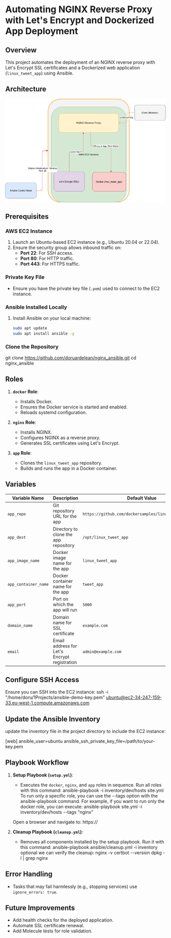 # Automating NGINX Reverse Proxy with Let's Encrypt and Dockerized App Deployment

## Overview
This project automates the deployment of an NGINX reverse proxy with Let's Encrypt SSL certificates and a Dockerized web application (`linux_tweet_app`) using Ansible.

## Architecture
![Architecture Diagram](diagram.png) 

## Prerequisites

### AWS EC2 Instance
1. Launch an Ubuntu-based EC2 instance (e.g., Ubuntu 20.04 or 22.04).
2. Ensure the security group allows inbound traffic on:
   - **Port 22**: For SSH access.
   - **Port 80**: For HTTP traffic.
   - **Port 443**: For HTTPS traffic.

### Private Key File
- Ensure you have the private key file (`.pem`) used to connect to the EC2 instance.

### Ansible Installed Locally
1. Install Ansible on your local machine:
   ```bash
   sudo apt update
   sudo apt install ansible -y

### Clone the Repository
git clone https://github.com/doruardelean/nginx_ansible.git
cd nginx_ansible

## Roles
1. **`docker` Role**:
   - Installs Docker.
   - Ensures the Docker service is started and enabled.
   - Reloads systemd configuration.

2. **`nginx` Role**:
   - Installs NGINX.
   - Configures NGINX as a reverse proxy.
   - Generates SSL certificates using Let's Encrypt.

3. **`app` Role**:
   - Clones the `linux_tweet_app` repository.
   - Builds and runs the app in a Docker container.

## Variables
| Variable Name         | Description                                      | Default Value                              |
|------------------------|--------------------------------------------------|--------------------------------------------|
| `app_repo`            | Git repository URL for the app                   | `https://github.com/dockersamples/linux_tweet_app.git` |
| `app_dest`            | Directory to clone the app repository            | `/opt/linux_tweet_app`                     |
| `app_image_name`      | Docker image name for the app                    | `linux_tweet_app`                          |
| `app_container_name`  | Docker container name for the app                | `tweet_app`                                |
| `app_port`            | Port on which the app will run                   | `5000`                                     |
| `domain_name`         | Domain name for SSL certificate                  | `example.com`                              |
| `email`               | Email address for Let's Encrypt registration     | `admin@example.com`                        |

## Configure SSH Access
Ensure you can SSH into the EC2 instance:
ssh -i "/home/doru/1Projects/ansible-demo-key.pem" ubuntu@ec2-34-247-159-33.eu-west-1.compute.amazonaws.com

## Update the Ansible Inventory
update the inventory file in the project directory to include the EC2 instance:

[web]
<ec2-public-ip> ansible_user=ubuntu ansible_ssh_private_key_file=/path/to/your-key.pem

## Playbook Workflow
1. **Setup Playbook (`setup.yml`)**:
   - Executes the `docker`, `nginx`, and `app` roles in sequence.
    Run all roles with this command:
        ansible-playbook -i inventory/dev/hosts site.yml
     To run only a specific role, you can use the --tags option with the ansible-playbook command. For example, if you want to run only the docker role, you can execute:
        ansible-playbook site.yml -i inventory/dev/hosts --tags "nginx"

    Open a browser and navigate to:  https://<your-domain>

2. **Cleanup Playbook (`cleanup.yml`)**:
   - Removes all components installed by the setup playbook.
    Run it with this command: 
        ansible-playbook ansible/cleanup.yml -i inventory
    optional we can verify the cleanup:
        nginx -v
        certbot --version
        dpkg -l | grep nginx
## Error Handling
- Tasks that may fail harmlessly (e.g., stopping services) use `ignore_errors: true`.


## Future Improvements
- Add health checks for the deployed application.
- Automate SSL certificate renewal.
- Add Molecule tests for role validation.